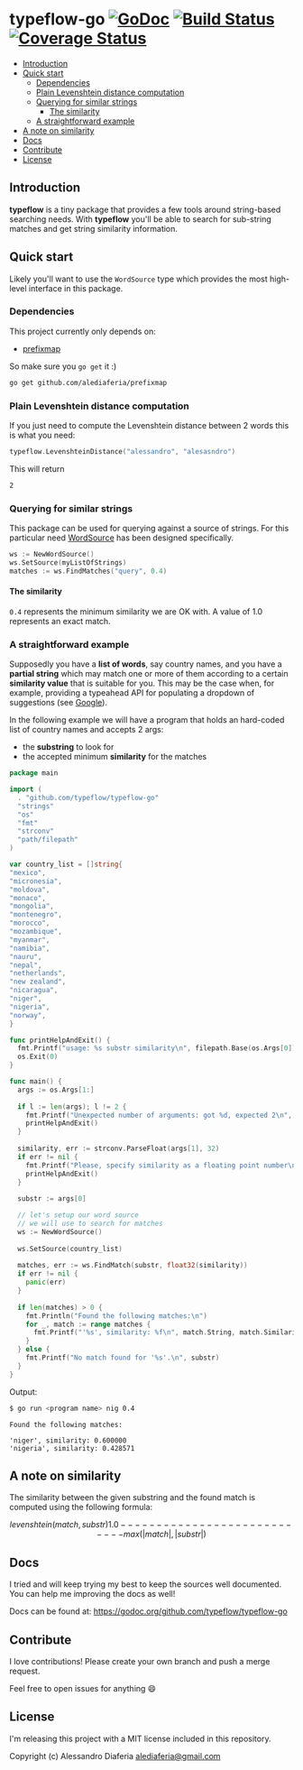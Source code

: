 typeflow-go [![GoDoc](https://godoc.org/github.com/typeflow/typeflow-go/web?status.png)](https://godoc.org/github.com/typeflow/typeflow-go) [![Build Status](https://travis-ci.org/typeflow/typeflow-go.svg?branch=master)](https://travis-ci.org/typeflow/typeflow-go) [![Coverage Status](https://coveralls.io/repos/typeflow/typeflow-go/badge.svg?branch=master&service=github)](https://coveralls.io/github/typeflow/typeflow-go?branch=master)
=============

- [Introduction](#Introduction)
- [Quick start](#quick-start)
  - [Dependencies](#dependencies)
  - [Plain Levenshtein distance computation](#plain-levenshtein-distance-computation)
  - [Querying for similar strings](#querying-for-similar-strings)
    - [The similarity](#the-similarity)
  - [A straightforward example](#a-straightforward-example)
- [A note on similarity](#a-note-on-similarity)
- [Docs](#docs)
- [Contribute](#contribute)
- [License](#license)

Introduction
------------
**typeflow** is a tiny package that provides a few tools around string-based searching needs.
With **typeflow** you'll be able to search for sub-string matches and get string similarity information.

Quick start
-----------
Likely you'll want to use the `WordSource` type which provides the most high-level interface in this package.

### Dependencies

This project currently only depends on:

- [prefixmap](https://github.com/alediaferia/prefixmap)

So make sure you `go get` it :)

```sh
go get github.com/alediaferia/prefixmap
```

### Plain Levenshtein distance computation
If you just need to compute the Levenshtein distance between 2 words this is what you need:

```go
typeflow.LevenshteinDistance("alessandro", "alesasndro")
```

This will return

```bash
2
```

### Querying for similar strings
This package can be used for querying against a source of strings.
For this particular need [WordSource](https://godoc.org/github.com/typeflow/typeflow-go#WordSource) has been designed specifically.

```go
ws := NewWordSource()
ws.SetSource(myListOfStrings)
matches := ws.FindMatches("query", 0.4)
```

#### The similarity
`0.4` represents the minimum similarity we are OK with. A value of 1.0 represents an exact match.

### A straightforward example

Supposedly you have a **list of words**, say country names, and you have a **partial string** which may match one or more of them according to a certain **similarity value** that is suitable for you. 
This may be the case when, for example, providing a typeahead API for populating a dropdown of suggestions (see [Google](http://google.com)).

In the following example we will have a program that holds an hard-coded list of country names and accepts 2 args:

* the **substring** to look for
* the accepted minimum **similarity** for the matches

```go
package main

import (
  . "github.com/typeflow/typeflow-go"
  "strings"
  "os"
  "fmt"
  "strconv"
  "path/filepath"
)

var country_list = []string{
"mexico",
"micronesia",
"moldova",
"monaco",
"mongolia",
"montenegro",
"morocco",
"mozambique",
"myanmar",
"namibia",
"nauru",
"nepal",
"netherlands",
"new zealand",
"nicaragua",
"niger",
"nigeria",
"norway",
}

func printHelpAndExit() {
  fmt.Printf("usage: %s substr similarity\n", filepath.Base(os.Args[0]))
  os.Exit(0)
}

func main() {
  args := os.Args[1:]
  
  if l := len(args); l != 2 {
    fmt.Printf("Unexpected number of arguments: got %d, expected 2\n", l)
    printHelpAndExit()
  }
  
  similarity, err := strconv.ParseFloat(args[1], 32)
  if err != nil {
    fmt.Printf("Please, specify similarity as a floating point number\n")
    printHelpAndExit()
  }
  
  substr := args[0]

  // let's setup our word source
  // we will use to search for matches
  ws := NewWordSource()
  
  ws.SetSource(country_list)
  
  matches, err := ws.FindMatch(substr, float32(similarity))
  if err != nil {
    panic(err)
  }
  
  if len(matches) > 0 {
    fmt.Println("Found the following matches:\n")
    for _, match := range matches {
      fmt.Printf("'%s', similarity: %f\n", match.String, match.Similarity)
    }
  } else {
    fmt.Printf("No match found for '%s'.\n", substr)
  }
}

```

Output:

```bash
$ go run <program name> nig 0.4
```

```
Found the following matches:

'niger', similarity: 0.600000
'nigeria', similarity: 0.428571
```

A note on similarity
--------------------

The similarity between the given substring and the found match is computed using the following formula:

```math
       levenshtein(match,substr)
1.0 - ---------------------------
         max(|match|,|substr|)
```

Docs
----

I tried and will keep trying my best to keep the sources well documented.
You can help me improving the docs as well!

Docs can be found at: https://godoc.org/github.com/typeflow/typeflow-go

Contribute
----------
I love contributions! Please create your own branch and push a merge request.

Feel free to open issues for anything :smile:

License
----------

I'm releasing this project with a MIT license included in this repository.

Copyright (c) Alessandro Diaferia <alediaferia@gmail.com>
